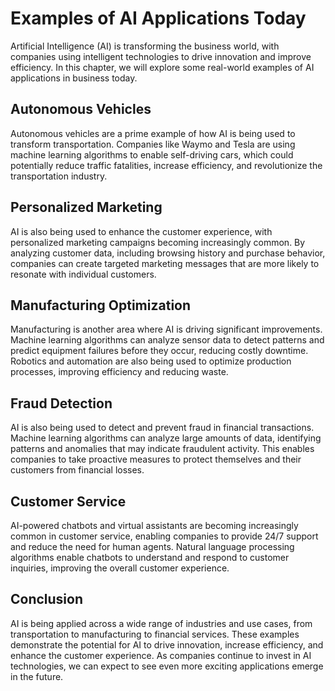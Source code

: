 Examples of AI Applications Today
=============================================================================

Artificial Intelligence (AI) is transforming the business world, with companies using intelligent technologies to drive innovation and improve efficiency. In this chapter, we will explore some real-world examples of AI applications in business today.

Autonomous Vehicles
-------------------

Autonomous vehicles are a prime example of how AI is being used to transform transportation. Companies like Waymo and Tesla are using machine learning algorithms to enable self-driving cars, which could potentially reduce traffic fatalities, increase efficiency, and revolutionize the transportation industry.

Personalized Marketing
----------------------

AI is also being used to enhance the customer experience, with personalized marketing campaigns becoming increasingly common. By analyzing customer data, including browsing history and purchase behavior, companies can create targeted marketing messages that are more likely to resonate with individual customers.

Manufacturing Optimization
--------------------------

Manufacturing is another area where AI is driving significant improvements. Machine learning algorithms can analyze sensor data to detect patterns and predict equipment failures before they occur, reducing costly downtime. Robotics and automation are also being used to optimize production processes, improving efficiency and reducing waste.

Fraud Detection
---------------

AI is also being used to detect and prevent fraud in financial transactions. Machine learning algorithms can analyze large amounts of data, identifying patterns and anomalies that may indicate fraudulent activity. This enables companies to take proactive measures to protect themselves and their customers from financial losses.

Customer Service
----------------

AI-powered chatbots and virtual assistants are becoming increasingly common in customer service, enabling companies to provide 24/7 support and reduce the need for human agents. Natural language processing algorithms enable chatbots to understand and respond to customer inquiries, improving the overall customer experience.

Conclusion
----------

AI is being applied across a wide range of industries and use cases, from transportation to manufacturing to financial services. These examples demonstrate the potential for AI to drive innovation, increase efficiency, and enhance the customer experience. As companies continue to invest in AI technologies, we can expect to see even more exciting applications emerge in the future.
